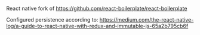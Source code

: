 React native fork of https://github.com/react-boilerplate/react-boilerplate

Configured persistence according to:
https://medium.com/the-react-native-log/a-guide-to-react-native-with-redux-and-immutable-js-65a2b795cb6f